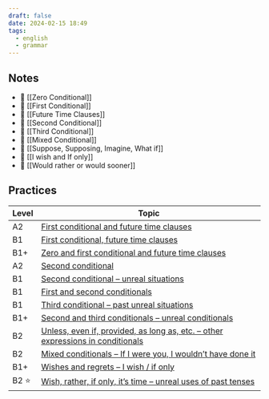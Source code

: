```yaml
---
draft: false
date: 2024-02-15 18:49
tags:
  - english
  - grammar
---
```

## Notes
- 📝 [[Zero Conditional]]
- 📝 [[First Conditional]]
- 📝 [[Future Time Clauses]]
- 📝 [[Second Conditional]]
- 📝 [[Third Conditional]]
- 📝 [[Mixed Conditional]]
- 📝 [[Suppose, Supposing, Imagine, What if]]
- 📝 [[I wish and If only]]
- 📝 [[Would rather or would sooner]]

## Practices
| Level | Topic                                                                                                                                                                       |
| ----- | --------------------------------------------------------------------------------------------------------------------------------------------------------------------------- |
| A2    | [First conditional and future time clauses](https://test-english.com/grammar-points/a2/first-conditional-future-time-clauses/)                                              |
| B1    | [First conditional, future time clauses](https://test-english.com/grammar-points/b1/first-conditional-future-time-clauses/)                                                 |
| B1+   | [Zero and first conditional and future time clauses](https://test-english.com/grammar-points/b1-b2/zero-first-conditional-future-time-clauses/)                             |
| A2    | [Second conditional](https://test-english.com/grammar-points/a2/second-conditional/)                                                                                        |
| B1    | [Second conditional – unreal situations](https://test-english.com/grammar-points/b1/second-conditional-unreal-situations/)                                                  |
| B1    | [First and second conditionals](https://test-english.com/grammar-points/b1/first-and-second-conditionals/)                                                                  |
| B1    | [Third conditional – past unreal situations](https://test-english.com/grammar-points/b1/third-conditional-past-unreal-situations/)                                          |
| B1+   | [Second and third conditionals – unreal conditionals](https://test-english.com/grammar-points/b1-b2/second-third-conditionals/)                                             |
| B2    | [Unless, even if, provided, as long as, etc. – other expressions in conditionals](https://test-english.com/grammar-points/b2/unless-even-if-provided-as-long-conditionals/) |
| B2    | [Mixed conditionals – If I were you, I wouldn’t have done it](https://test-english.com/grammar-points/b2/mixed-conditionals/)                                               |
| B1+   | [Wishes and regrets – I wish / if only](https://test-english.com/grammar-points/b1-b2/wishes-regrets/)                                                                      |
| B2 ⭐      | [Wish, rather, if only, it’s time – unreal uses of past tenses](https://test-english.com/grammar-points/b2/unreal-uses-past-tenses/)                                                                                                                                                                            |
